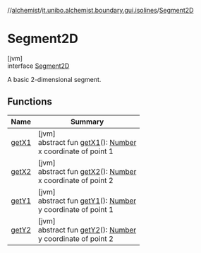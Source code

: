 //[alchemist](../../../index.md)/[it.unibo.alchemist.boundary.gui.isolines](../index.md)/[Segment2D](index.md)

# Segment2D

[jvm]\
interface [Segment2D](index.md)

A basic 2-dimensional segment.

## Functions

| Name | Summary |
|---|---|
| [getX1](get-x1.md) | [jvm]<br>abstract fun [getX1](get-x1.md)(): [Number](https://docs.oracle.com/javase/8/docs/api/java/lang/Number.html)<br>x coordinate of point 1 |
| [getX2](get-x2.md) | [jvm]<br>abstract fun [getX2](get-x2.md)(): [Number](https://docs.oracle.com/javase/8/docs/api/java/lang/Number.html)<br>x coordinate of point 2 |
| [getY1](get-y1.md) | [jvm]<br>abstract fun [getY1](get-y1.md)(): [Number](https://docs.oracle.com/javase/8/docs/api/java/lang/Number.html)<br>y coordinate of point 1 |
| [getY2](get-y2.md) | [jvm]<br>abstract fun [getY2](get-y2.md)(): [Number](https://docs.oracle.com/javase/8/docs/api/java/lang/Number.html)<br>y coordinate of point 2 |
